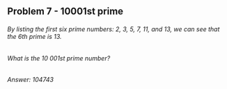 ## Problem 7 - 10001st prime

###### By listing the first six prime numbers: 2, 3, 5, 7, 11, and 13, we can see that the 6th prime is 13.

###### What is the 10 001st prime number?

###### Answer: 104743